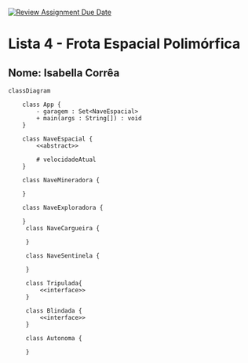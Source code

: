 [![Review Assignment Due Date](https://classroom.github.com/assets/deadline-readme-button-22041afd0340ce965d47ae6ef1cefeee28c7c493a6346c4f15d667ab976d596c.svg)](https://classroom.github.com/a/eVrFUgIm)
# Lista 4 - Frota Espacial Polimórfica

## Nome: Isabella Corrêa

```mermaid
classDiagram
    
    class App {
        - garagem : Set<NaveEspacial>
        + main(args : String[]) : void
    }
    
    class NaveEspacial {
        <<abstract>>
        
        # velocidadeAtual
    }
    
    class NaveMineradora {
        
    }
    
    class NaveExploradora {
        
    }
     class NaveCargueira {
         
     }
     
     class NaveSentinela {
         
     }
     
     class Tripulada{
         <<interface>>
     }
     
     class Blindada {
         <<interface>>
     }
     
     class Autonoma {
         
     }
    
    
```